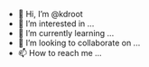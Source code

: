 - 👋 Hi, I’m @kdroot
- 👀 I’m interested in ...
- 🌱 I’m currently learning ...
- 💞️ I’m looking to collaborate on ...
- 📫 How to reach me ...

<!---
kdroot/kdroot is a ✨ special ✨ repository because its `README.md` (this file) appears on your GitHub profile.
You can click the Preview link to take a look at your changes.
--->
